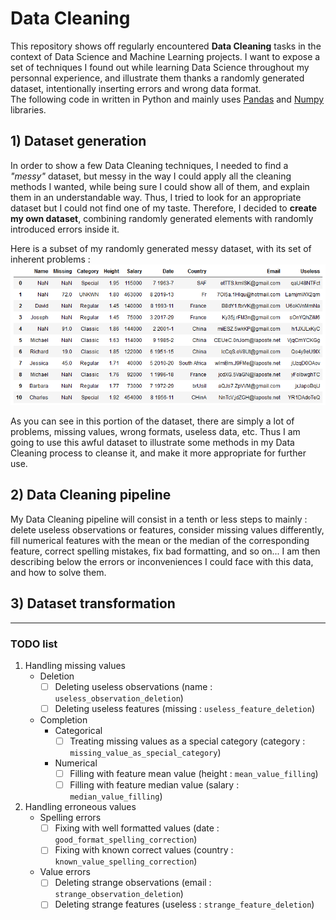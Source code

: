 # Data Cleaning

This repository shows off regularly encountered **Data Cleaning** tasks in the context of Data Science and Machine Learning projects. I want to expose a set of techniques I found out while learning Data Science throughout my personnal experience, and illustrate them thanks a randomly generated dataset, intentionally inserting errors and wrong data format.  
The following code in written in Python and mainly uses [Pandas](https://pandas.pydata.org/) and [Numpy](http://www.numpy.org/) libraries.

## 1) Dataset generation

In order to show a few Data Cleaning techniques, I needed to find a *"messy"* dataset, but messy in the way I could apply all the cleaning methods I wanted, while being sure I could show all of them, and explain them in an understandable way. Thus, I tried to look for an appropriate dataset but I could not find one of my taste. Therefore, I decided to **create my own dataset**, combining randomly generated elements with randomly introduced errors inside it.

Here is a subset of my randomly generated messy dataset, with its set of inherent problems :
![Initial messy dataset](images/initial_messy_dataset.png)

As you can see in this portion of the dataset, there are simply a lot of problems, missing values, wrong formats, useless data, etc. Thus I am going to use this awful dataset to illustrate some methods in my Data Cleaning process to cleanse it, and make it more appropriate for further use.

## 2) Data Cleaning pipeline

My Data Cleaning pipeline will consist in a tenth or less steps to mainly : delete useless observations or features, consider missing values differently, fill numerical features with the mean or the median of the corresponding feature, correct spelling mistakes, fix bad formatting, and so on... I am then describing below the errors or inconveniences I could face with this data, and how to solve them.

## 3) Dataset transformation

---

### TODO list

1. Handling missing values  
   - Deletion
     - [ ] Deleting useless observations (name : `useless_observation_deletion`)
     - [ ] Deleting useless features (missing : `useless_feature_deletion`)
   - Completion
     - Categorical
       - [ ] Treating missing values as a special category (category : `missing_value_as_special_category`)
     - Numerical
       - [ ] Filling with feature mean value (height : `mean_value_filling`)
       - [ ] Filling with feature median value (salary : `median_value_filling`)
2. Handling erroneous values
   - Spelling errors
     - [ ] Fixing with well formatted values (date : `good_format_spelling_correction`)
     - [ ] Fixing with known correct values (country : `known_value_spelling_correction`)
   - Value errors
     - [ ] Deleting strange observations (email : `strange_observation_deletion`)
     - [ ] Deleting strange features (useless : `strange_feature_deletion`)
